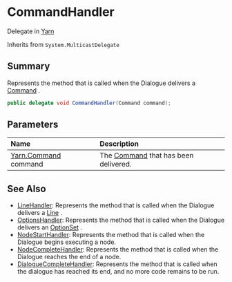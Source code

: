 # CommandHandler

Delegate in [Yarn](/docs/api/csharp/yarn.md)

Inherits from `System.MulticastDelegate`

## Summary


Represents the method that is called when the Dialogue delivers a  <a href="yarn.command.md">Command</a> .


```csharp
public delegate void CommandHandler(Command command);
```

## Parameters

|Name|Description|
|:---|:---|
|[Yarn.Command](/docs/api/csharp/yarn.command.md) command|The  <a href="yarn.command.md">Command</a>  that has been delivered.|

## See Also

* [LineHandler](/docs/api/csharp/yarn.linehandler.md): Represents the method that is called when the Dialogue delivers a  <a href="yarn.line.md">Line</a> .
* [OptionsHandler](/docs/api/csharp/yarn.optionshandler.md): Represents the method that is called when the Dialogue delivers an  <a href="yarn.optionset.md">OptionSet</a> .
* [NodeStartHandler](/docs/api/csharp/yarn.nodestarthandler.md): Represents the method that is called when the Dialogue begins executing a node.
* [NodeCompleteHandler](/docs/api/csharp/yarn.nodecompletehandler.md): Represents the method that is called when the Dialogue reaches the end of a node.
* [DialogueCompleteHandler](/docs/api/csharp/yarn.dialoguecompletehandler.md): Represents the method that is called when the dialogue has reached its end, and no more code remains to be run.

